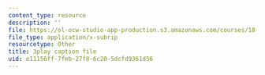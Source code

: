 ```yaml
---
content_type: resource
description: ''
file: https://ol-ocw-studio-app-production.s3.amazonaws.com/courses/18-01-single-variable-calculus-fall-2006/e11156ff7feb27f86c205dcfd9361d56_Pd2xP5zDsRw.srt
file_type: application/x-subrip
resourcetype: Other
title: 3play caption file
uid: e11156ff-7feb-27f8-6c20-5dcfd9361d56
---
```

